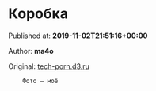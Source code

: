 
# Коробка

Published at: **2019-11-02T21:51:16+00:00**

Author: **ma4o**

Original: [tech-porn.d3.ru](https://tech-porn.d3.ru/korobka-1871031/)


        Фото — моё
      
